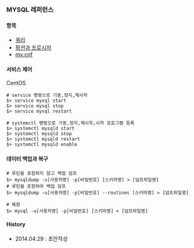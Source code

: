 ### MYSQL 레퍼런스

#### 항목
- [쿼리](https://github.com/juneyoung/DEV-INFOS/blob/master/MYSQL/query.md)
- [펑션과 프로시저](https://github.com/juneyoung/DEV-INFOS/blob/master/MYSQL/plsql.md)
- [my.cnf](https://github.com/juneyoung/DEV-INFOS/blob/master/MYSQL/my.cnf.md)

#### 서비스 제어
CentOS
```
# service 명령으로 기동,정지,재시작 
$> service mysql start
$> service mysql stop
$> service mysql restart

# systemctl 명령으로 기동,정지,재시작,시작 프로그램 등록
$> systemctl mysqld start
$> systemctl mysqld stop
$> systemctl mysqld restart
$> systemctl mysqld enable
```

#### 데이터 백업과 복구
```
# 루틴을 포함하지 않고 백업 덤프 
$> mysqldump -u[사용자명] -p[비밀번호] [스키마명] > [덤프파일명]
# 루틴을 포함하여 백업 덤프
$> mysqldump -u[사용자명] -p[비밀번호] --routines [스키마명] > [덤프파일명]

# 복원
$> mysql -u[사용자명] -p[비밀번호] [스키마명] < [덤프파일명]
```

#### History
- 2014.04.29 : 초안작성
